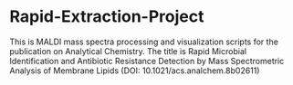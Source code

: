 # Rapid-Extraction-Project
This is MALDI mass spectra processing and visualization scripts for the publication on Analytical Chemistry. The title is Rapid Microbial Identification and Antibiotic Resistance Detection by Mass Spectrometric Analysis of Membrane Lipids (DOI: 10.1021/acs.analchem.8b02611)
